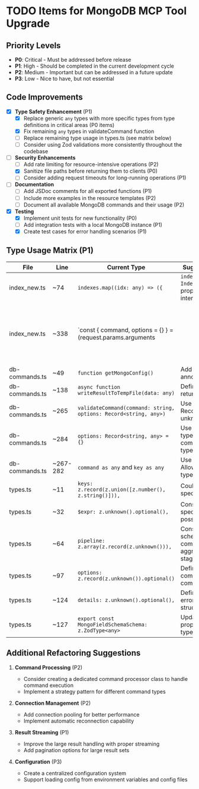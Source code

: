 # TODO Items for MongoDB MCP Tool Upgrade

## Priority Levels
- **P0**: Critical - Must be addressed before release
- **P1**: High - Should be completed in the current development cycle
- **P2**: Medium - Important but can be addressed in a future update
- **P3**: Low - Nice to have, but not essential

## Code Improvements

- [x] **Type Safety Enhancement** (P1)
  - [x] Replace generic `any` types with more specific types from type definitions in critical areas (P0 items)
  - [x] Fix remaining `any` types in validateCommand function
  - [ ] Replace remaining type usage in types.ts (see matrix below)
  - [ ] Consider using Zod validations more consistently throughout the codebase

- [ ] **Security Enhancements**
  - [ ] Add rate limiting for resource-intensive operations (P2)
  - [x] Sanitize file paths before returning them to clients (P0)
  - [ ] Consider adding request timeouts for long-running operations (P1)

- [ ] **Documentation**
  - [ ] Add JSDoc comments for all exported functions (P1)
  - [ ] Include more examples in the resource templates (P2)
  - [ ] Document all available MongoDB commands and their usage (P2)

- [x] **Testing**
  - [x] Implement unit tests for new functionality (P0)
  - [ ] Add integration tests with a local MongoDB instance (P1)
  - [x] Create test cases for error handling scenarios (P1)

## Type Usage Matrix (P1)

| File | Line | Current Type | Suggested Type | Priority | Status |
|------|------|--------------|---------------|----------|--------|
| index_new.ts | ~74 | `indexes.map((idx: any) => ({` | `indexes.map((idx: Index) => ({` with proper Index interface | P1 | ✅ |
| index_new.ts | ~338 | `const { command, options = {} } = (request.params.arguments || {}) as {command: string, options: Record<string, any>};` | Use a more specific type for options from db-command-types.ts | P0 | ✅ |
| db-commands.ts | ~49 | `function getMongoConfig()` | Add return type annotation | P2 | ✅ |
| db-commands.ts | ~138 | `async function writeResultToTempFile(data: any)` | Define a specific return type | P1 | ✅ |
| db-commands.ts | ~265 | `validateCommand(command: string, options: Record<string, any>)` | Use Record<string, unknown> | P0 | ✅ |
| db-commands.ts | ~284 | `options: Record<string, any> = {}` | Use more specific type from db-command-types.ts | P0 | ✅ |
| db-commands.ts | ~267-282 | `command as any` and `key as any` | Use AllowedCommand type | P1 | ✅ |
| types.ts | ~11 | `keys: z.record(z.union([z.number(), z.string()])),` | Could be more specifically typed | P2 | ❌ |
| types.ts | ~32 | `$expr: z.unknown().optional(),` | Consider more specific typing if possible | P3 | ❌ |
| types.ts | ~64 | `pipeline: z.array(z.record(z.unknown())),` | Consider adding schema for common aggregation stages | P2 | ❌ |
| types.ts | ~97 | `options: z.record(z.unknown()).optional()` | Define schema for common command options | P1 | ❌ |
| types.ts | ~124 | `details: z.unknown().optional(),` | Define typical error details structure | P2 | ❌ |
| types.ts | ~127 | `export const MongoFieldSchemaSchema: z.ZodType<any>` | Update with proper recursive type | P1 | ❌ |

## Additional Refactoring Suggestions

1. **Command Processing** (P2)
   - Consider creating a dedicated command processor class to handle command execution
   - Implement a strategy pattern for different command types

2. **Connection Management** (P2)
   - Add connection pooling for better performance
   - Implement automatic reconnection capability

3. **Result Streaming** (P1)
   - Improve the large result handling with proper streaming
   - Add pagination options for large result sets

4. **Configuration** (P3)
   - Create a centralized configuration system
   - Support loading config from environment variables and config files
